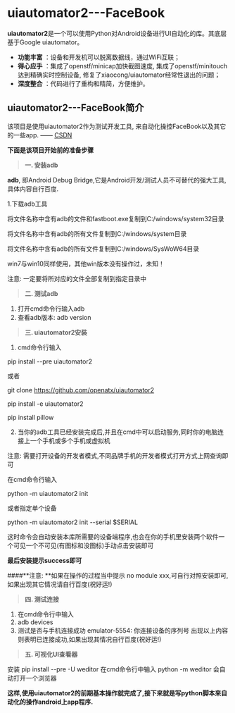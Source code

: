 # uiautomator2---FaceBook

**uiautomator2**是一个可以使用Python对Android设备进行UI自动化的库。其底层基于Google uiautomator。
 
- **功能丰富** ：设备和开发机可以脱离数据线，通过WiFi互联；
- **得心应手** ：集成了openstf/minicap加快截图速度, 集成了openstf/minitouch达到精确实时控制设备, 修复了xiaocong/uiautomator经常性退出的问题；
- **深度整合** ：代码进行了重构和精简，方便维护。



## uiautomator2---FaceBook简介
 该项目是使用uiautomator2作为测试开发工具, 来自动化操控FaceBook以及其它的一些app.   —— [CSDN](https://blog.csdn.net/qq_41664526)
 
 **下面是该项目开始前的准备步骤**
>**一. 安装adb**

**adb**, 即Android Debug Bridge,它是Android开发/测试人员不可替代的强大工具,具体内容自行百度.

1.下载adb工具

将文件名称中含有adb的文件和fastboot.exe复制到C:/windows/system32目录

将文件名称中含有adb的所有文件复制到C:/windows/system目录

将文件名称中含有adb的所有文件复制到C:/windows/SysWoW64目录

win7与win10同样使用，其他win版本没有操作过，未知！

注意: 一定要将所对应的文件全部复制到指定目录中
>**二. 测试adb**

1. 打开cmd命令行输入adb
2. 查看adb版本: adb version
>**三. uiautomator2安装**

1. cmd命令行输入

 pip install --pre uiautomator2

或者

git clone https://github.com/openatx/uiautomator2

pip install -e uiautomator2

pip install pillow

2. 当你的adb工具已经安装完成后,并且在cmd中可以启动服务,同时你的电脑连接上一个手机或多个手机或虚拟机

注意: 需要打开设备的开发者模式,不同品牌手机的开发者模式打开方式上网查询即可

在cmd命令行输入

python -m uiautomator2 init

或者指定单个设备

python -m uiautomator2 init --serial $SERIAL

这时命令会自动安装本库所需要的设备端程序,也会在你的手机里安装两个软件一个可见一个不可见(有图标和没图标)手动点击安装即可

**最后安装提示success即可**

####**注意:  **如果在操作的过程当中提示 no module xxx,可自行对照安装即可,如果出现其它情况请自行百度(祝好运!)
>**四. 测试连接**

1. 在cmd命令行中输入
2. adb devices
3. 测试是否与手机连接成功
emulator-5554: 你连接设备的序列号
出现以上内容则表明已连接成功,如果出现其情况自行百度(祝好运!)
>**五. 可视化UI查看器**

安装 pip install --pre -U weditor
在cmd命令行中输入
python -m weditor
会自动打开一个浏览器

**这样,使用uiautomator2的前期基本操作就完成了,接下来就是写python脚本来自动化的操作android上app程序.**

